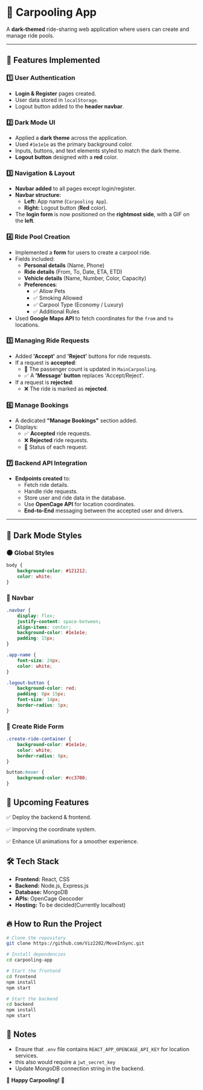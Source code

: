 # 🚗 Carpooling App

A **dark-themed** ride-sharing web application where users can create and manage ride pools.

---

## 🌟 Features Implemented

### 1️⃣ User Authentication
- **Login & Register** pages created.
- User data stored in `localStorage`.
- Logout button added to the **header navbar**.

### 2️⃣ Dark Mode UI
- Applied a **dark theme** across the application.
- Used `#1e1e1e` as the primary background color.
- Inputs, buttons, and text elements styled to match the dark theme.
- **Logout button** designed with a **red** color.

### 3️⃣ Navigation & Layout
- **Navbar added** to all pages except login/register.
- **Navbar structure:**
  - **Left:** App name (`Carpooling App`).
  - **Right:** Logout button (**Red** color).
- The **login form** is now positioned on the **rightmost side**, with a GIF on the **left**.

### 4️⃣ Ride Pool Creation
- Implemented a **form** for users to create a carpool ride.
- Fields included:
  - **Personal details** (Name, Phone)
  - **Ride details** (From, To, Date, ETA, ETD)
  - **Vehicle details** (Name, Number, Color, Capacity)
  - **Preferences**: 
    - ✅ Allow Pets
    - ✅ Smoking Allowed
    - ✅ Carpool Type (Economy / Luxury)
    - ✅ Additional Rules
- Used **Google Maps API** to fetch coordinates for the `from` and `to` locations.

### 5️⃣ Managing Ride Requests
- Added **'Accept'** and **'Reject'** buttons for ride requests.
- If a request is **accepted**:
  - 🚗 The passenger count is updated in `MainCarpooling`.
  - ✅ A **'Message' button** replaces 'Accept/Reject'.
- If a request is **rejected**:
  - ❌ The ride is marked as **rejected**.

### 6️⃣ Manage Bookings
- A dedicated **"Manage Bookings"** section added.
- Displays:
  - ✅ **Accepted** ride requests.
  - ❌ **Rejected** ride requests.
  - 🚦 Status of each request.

### 7️⃣ Backend API Integration
- **Endpoints created** to:
  - Fetch ride details.
  - Handle ride requests.
  - Store user and ride data in the database.
  - Use **OpenCage API** for location coordinates.
  - **End-to-End** messaging between the accepted user and drivers.

---

## 🎨 Dark Mode Styles

### 🌑 Global Styles
```css
body {
    background-color: #121212;
    color: white;
}
```

### 📌 Navbar
```css
.navbar {
    display: flex;
    justify-content: space-between;
    align-items: center;
    background-color: #1e1e1e;
    padding: 15px;
}

.app-name {
    font-size: 24px;
    color: white;
}

.logout-button {
    background-color: red;
    padding: 8px 15px;
    font-size: 14px;
    border-radius: 5px;
}
```

### 🚗 Create Ride Form
```css
.create-ride-container {
    background-color: #1e1e1e;
    color: white;
    border-radius: 8px;
}

button:hover {
    background-color: #cc3700;
}
```

## 🚀 Upcoming Features
✅ Deploy the backend & frontend.

✅ Imporving the coordinate system.

✅ Enhance UI animations for a smoother experience.

## 🛠 Tech Stack
- **Frontend:** React, CSS
- **Backend:** Node.js, Express.js
- **Database:** MongoDB
- **APIs:** OpenCage Geocoder
- **Hosting:** To be decided(Currently localhost)

## 🔥 How to Run the Project
```bash
# Clone the repository
git clone https://github.com/Viz2202/MoveInSync.git

# Install dependencies
cd carpooling-app

# Start the frontend
cd frontend
npm install
npm start

# Start the backend
cd backend
npm install
npm start
```

## 📌 Notes
- Ensure that `.env` file contains `REACT_APP_OPENCAGE_API_KEY` for location services.
- this also would require a `jwt_secret_key`
- Update MongoDB connection string in the backend.

🚀 **Happy Carpooling!** 🏁


